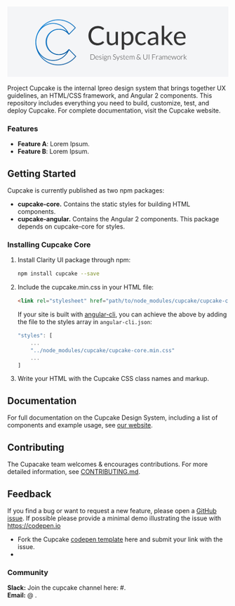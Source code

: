 <img alt="cupcake-logo" src="extra/cupcake-horizontal-logo.png">

Project Cupcake is the internal Ipreo design system that brings together UX guidelines, an HTML/CSS framework, and Angular 2 components. This repository includes everything you need to build, customize, test, and deploy Cupcake. For complete documentation, visit the Cupcake website.

### Features
* **Feature A**: Lorem Ipsum.
* **Feature B**: Lorem Ipsum.

## Getting Started

Cupcake is currently published as two npm packages:

* __cupcake-core.__ Contains the static styles for building HTML components.
* __cupcake-angular.__ Contains the Angular 2 components. This package depends on cupcake-core for styles.


### Installing Cupcake Core

1. Install Clarity UI package through npm:
    ```bash
    npm install cupcake --save
    ```

2. Include the cupcake.min.css in your HTML file:
    ```html
    <link rel="stylesheet" href="path/to/node_modules/cupcake/cupcake-core.min.css">
    ```

    If your site is built with [angular-cli](https://github.com/angular/angular-cli), you can achieve the above by adding the file to the styles array in 
    `angular-cli.json`:
    ```js
    "styles": [
        ...
        "../node_modules/cupcake/cupcake-core.min.css"
        ...
    ]
    ```

3. Write your HTML with the Cupcake CSS class names and markup.

## Documentation

For full documentation on the Cupcake Design System, including a list of components and example usage, see [our website](link).

## Contributing

The Cupacake team welcomes & encourages contributions. For more detailed information, see [CONTRIBUTING.md](link).


## Feedback 

If you find a bug or want to request a new feature, please open a [GitHub issue](link).
If possible please provide a minimal demo illustrating the issue with https://codepen.io
- Fork the Cupcake [codepen template](link) here and submit your link with the issue.
- 
### Community
**Slack:** Join the cupcake channel here: #.  
**Email:** @ .  
